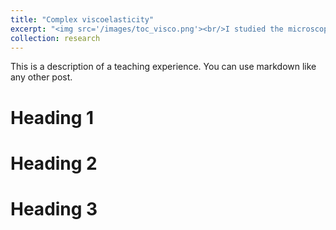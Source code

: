 ```yaml
---
title: "Complex viscoelasticity"
excerpt: "<img src='/images/toc_visco.png'><br/>I studied the microscopic origins of non-Maxwellian viscoelastic stress relaxations in complex soft matter systems."
collection: research
---
```


This is a description of a teaching experience. You can use markdown like any other post.

Heading 1
======

Heading 2
======

Heading 3
======

